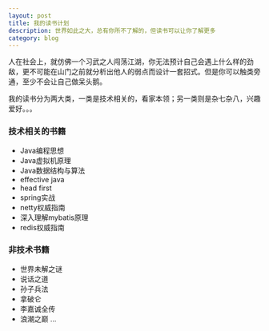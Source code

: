 ```yaml
---
layout: post
title: 我的读书计划
description: 世界如此之大，总有你所不了解的，但读书可以让你了解更多
category: blog
---
```


人在社会上，就仿佛一个习武之人闯荡江湖，你无法预计自己会遇上什么样的劲敌，更不可能在山门之前就分析出他人的弱点而设计一套招式。但是你可以触类旁通，至少不会让自己做呆头鹅。

我的读书分为两大类，一类是技术相关的，看家本领；另一类则是杂七杂八，兴趣爱好。。。

### 技术相关的书籍<br />
- Java编程思想<br />
- Java虚拟机原理<br />
- Java数据结构与算法<br />
- effective java<br />
- head first<br />
- spring实战<br />
- netty权威指南<br />
- 深入理解mybatis原理<br />
- redis权威指南<br />

### 非技术书籍
- 世界未解之谜
- 说话之道
- 孙子兵法
- 拿破仑
- 李嘉诚全传
- 浪潮之巅
...


